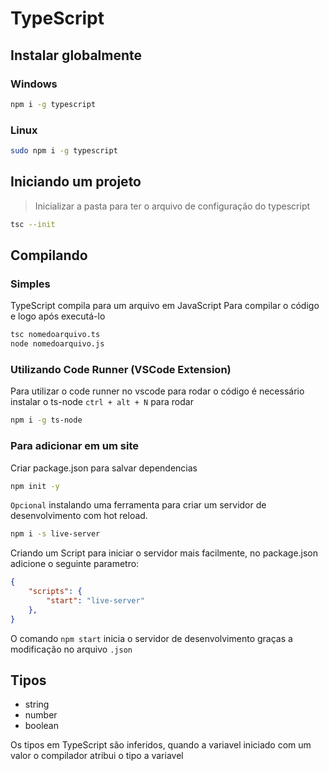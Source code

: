 # TypeScript

## Instalar globalmente

### Windows
```bash
npm i -g typescript
```

### Linux
```bash
sudo npm i -g typescript
```

## Iniciando um projeto
> Inicializar a pasta para ter o arquivo de configuração do typescript
```bash
tsc --init
```

## Compilando

### Simples
TypeScript compila para um arquivo em JavaScript
Para compilar o código e logo após executá-lo 
```bash
tsc nomedoarquivo.ts
node nomedoarquivo.js
```
### Utilizando Code Runner (VSCode Extension)
Para utilizar o code runner no vscode para rodar o código é necessário instalar o ts-node `ctrl + alt + N` para rodar
```bash
npm i -g ts-node
```

### Para adicionar em um site
Criar package.json para salvar dependencias
```bash
npm init -y
```

`Opcional` instalando uma ferramenta para criar um servidor de desenvolvimento com hot reload.
```bash
npm i -s live-server
```
Criando um Script para iniciar o servidor mais facilmente, no package.json adicione o seguinte parametro:
```json
{
    "scripts": {
        "start": "live-server"
    },
}
```
O comando `npm start` inicia o servidor de desenvolvimento graças a modificação no arquivo `.json`

## Tipos

- string
- number
- boolean


Os tipos em TypeScript são inferidos, quando a variavel iniciado com um valor o compilador atribui o tipo a variavel
